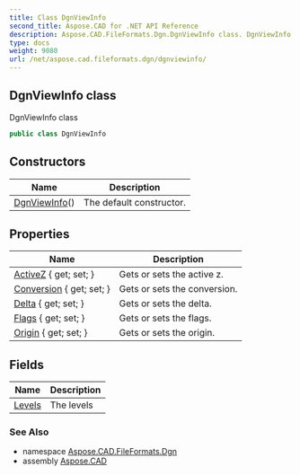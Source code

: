```yaml
---
title: Class DgnViewInfo
second_title: Aspose.CAD for .NET API Reference
description: Aspose.CAD.FileFormats.Dgn.DgnViewInfo class. DgnViewInfo class
type: docs
weight: 9080
url: /net/aspose.cad.fileformats.dgn/dgnviewinfo/
---
```

## DgnViewInfo class

DgnViewInfo class

```csharp
public class DgnViewInfo
```

## Constructors

| Name | Description |
| --- | --- |
| [DgnViewInfo](dgnviewinfo/)() | The default constructor. |

## Properties

| Name | Description |
| --- | --- |
| [ActiveZ](../../aspose.cad.fileformats.dgn/dgnviewinfo/activez/) { get; set; } | Gets or sets the active z. |
| [Conversion](../../aspose.cad.fileformats.dgn/dgnviewinfo/conversion/) { get; set; } | Gets or sets the conversion. |
| [Delta](../../aspose.cad.fileformats.dgn/dgnviewinfo/delta/) { get; set; } | Gets or sets the delta. |
| [Flags](../../aspose.cad.fileformats.dgn/dgnviewinfo/flags/) { get; set; } | Gets or sets the flags. |
| [Origin](../../aspose.cad.fileformats.dgn/dgnviewinfo/origin/) { get; set; } | Gets or sets the origin. |

## Fields

| Name | Description |
| --- | --- |
| [Levels](../../aspose.cad.fileformats.dgn/dgnviewinfo/levels/) | The levels |

### See Also

* namespace [Aspose.CAD.FileFormats.Dgn](../../aspose.cad.fileformats.dgn/)
* assembly [Aspose.CAD](../../)


